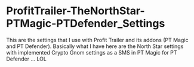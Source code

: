 # ProfitTrailer-TheNorthStar-PTMagic-PTDefender_Settings
This are the settings that I use with Profit Trailer and its addons (PT Magic and PT Defender).
Basically what I have here are the North Star settings with implemented Crypto Gnom settings as a SMS in PT Magic for PT Defender ... LOL
